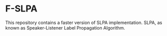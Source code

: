 # F-SLPA
This repository contains a faster version of SLPA implementation. SLPA, as known as Speaker-Listener Label Propagation Algorithm.
